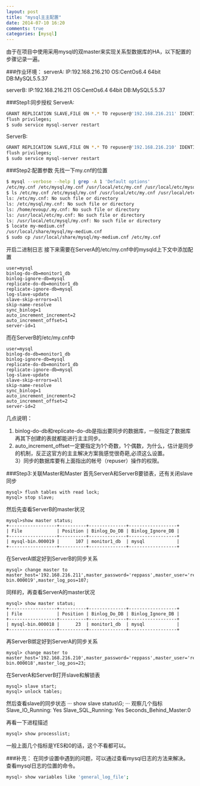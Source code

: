 ```yaml
---
layout: post
title: "mysql主主配置"
date: 2014-07-10 16:20
comments: true
categories: [mysql]
---
```

由于在项目中使用采用mysql的双master来实现关系型数据库的HA，以下配置的步骤记录一遍。

<!--more-->
###作业环境：
serverA:  IP:192.168.216.210  OS:CentOs6.4 64bit  DB:MySQL5.5.37

serverB:  IP:192.168.216.211  OS:CentOs6.4 64bit  DB:MySQL5.5.37

###Step1:同步授权
ServerA:
```sh
GRANT REPLICATION SLAVE,FILE ON *.* TO repuser@'192.168.216.211' IDENTIFIED BY 'reppass';
flush privileges;
$ sudo service mysql-server restart
```

ServerB:
```sh
GRANT REPLICATION SLAVE,FILE ON *.* TO repuser@'192.168.216.210' IDENTIFIED BY 'reppass';
flush privileges;
$ sudo service mysql-server restart
```

###Step2:配置参数
先找一下my.cnf的位置
```sh
$ mysql --verbose --help | grep -A 1 'Default options'
/etc/my.cnf /etc/mysql/my.cnf /usr/local/etc/my.cnf /usr/local/etc/mysql/my.cnf ~/.my.cnf
$ ls /etc/my.cnf /etc/mysql/my.cnf /usr/local/etc/my.cnf /usr/local/etc/mysql/my.cnf ~/.my.cnf
ls: /etc/my.cnf: No such file or directory
ls: /etc/mysql/my.cnf: No such file or directory
ls: /home/evoup/.my.cnf: No such file or directory
ls: /usr/local/etc/my.cnf: No such file or directory
ls: /usr/local/etc/mysql/my.cnf: No such file or directory
$ locate my-medium.cnf
/usr/local/share/mysql/my-medium.cnf
$ sudo cp /usr/local/share/mysql/my-medium.cnf /etc/my.cnf
```

开启二进制日志
接下来需要在ServerA的/etc/my.cnf中的mysqld上下文中添加配置
```
user=mysql
binlog-do-db=monitor1_db
binlog-ignore-db=mysql
replicate-do-db=monitor1_db
replicate-ignore-db=mysql
log-slave-update
slave-skip-errors=all
skip-name-resolve
sync_binlog=1
auto_increment_increment=2
auto_increment_offset=1
server-id=1
```
而在ServerB的/etc/my.cnf中
```
user=mysql
binlog-do-db=monitor1_db
binlog-ignore-db=mysql
replicate-do-db=monitor1_db
replicate-ignore-db=mysql
log-slave-update
slave-skip-errors=all
skip-name-resolve
sync_binlog=1
auto_increment_increment=2
auto_increment_offset=2
server-id=2
```

几点说明：
1) binlog-do-db和replicate-do-db是指出要同步的数据库，一般指定了数据库再其下创建的表就都能进行主主同步。<br>
2) auto_increment_offset一定要指定为1个奇数，1个偶数，为什么，估计是同步的机制，反正这官方的主主解决方案我感觉很奇葩,必须这么设置。<br>
3）同步的数据库要有上面指出的帐号（repuser）操作的权限。

###Step3:关联Master和Master
首先ServerA和ServerB要锁表，还有关闭slave同步
```
mysql> flush tables with read lock;
mysql> stop slave;
```
然后先查看ServerB的master状况
```
mysql>show master status;
+------------------+----------+--------------+------------------+
| File             | Position | Binlog_Do_DB | Binlog_Ignore_DB |
+------------------+----------+--------------+------------------+
| mysql-bin.000019 |      107 | monitor1_db  | mysql            |
+------------------+----------+--------------+------------------+
```
在ServerA绑定好到ServerB的同步关系
```
mysql> change master to master_host='192.168.216.211',master_password='reppass',master_user='repuser',master_log_file='mysql-bin.000019',master_log_pos=107;
```

同样的，再查看ServerA的master状况
```
mysql> show master status;
+------------------+----------+--------------+------------------+
| File             | Position | Binlog_Do_DB | Binlog_Ignore_DB |
+------------------+----------+--------------+------------------+
| mysql-bin.000018 |      23  | monitor1_db  | mysql            |
+------------------+----------+--------------+------------------+
```

再ServerB绑定好到ServerA的同步关系
```
mysql> change master to master_host='192.168.216.210',master_password='reppass',master_user='repuser',master_log_file='mysql-bin.000018',master_log_pos=23;
```

在ServerA和ServerB打开slave和解锁表
```
mysql> slave start;
mysql> unlock tables;
```
然后查看slave的同步状态
···
show slave status\G;
···
观察几个指标
Slave_IO_Running: Yes
Slave_SQL_Running: Yes
Seconds_Behind_Master:0

再看一下进程描述
```
mysql> show processlist;
```
一般上面几个指标是YES和0的话，这个不看都可以。

###补充：
在同步设置中遇到的问题，可以通过查看mysql日志的方法来解决。
查看mysql日志的位置的命令。
```sh
mysql> show variables like 'general_log_file';
```

